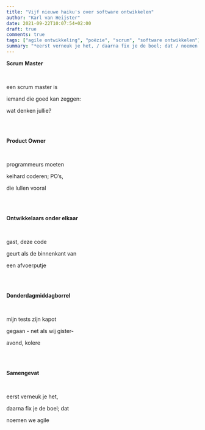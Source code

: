 ```yaml
---
title: "Vijf nieuwe haiku's over software ontwikkelen"
author: "Karl van Heijster"
date: 2021-09-22T10:07:54+02:00
draft: true
comments: true
tags: ["agile ontwikkeling", "poëzie", "scrum", "software ontwikkelen"]
summary: "*eerst verneuk je het, / daarna fix je de boel; dat / noemen we agile*"
---
```


**Scrum Master**

<br>

een scrum master is

iemand die goed kan zeggen:

wat denken jullie?

<br>
<br>

**Product Owner**

<br>

programmeurs moeten

keihard coderen; PO’s,

die lullen vooral

<br>
<br>


**Ontwikkelaars onder elkaar**

<br>

gast, deze code 

geurt als de binnenkant van 

een afvoerputje

<br>
<br>

**Donderdagmiddagborrel**

<br>

mijn tests zijn kapot

gegaan - net als wij gister-

avond, kolere

<br>
<br>

**Samengevat**

<br>

eerst verneuk je het,

daarna fix je de boel; dat

noemen we agile

